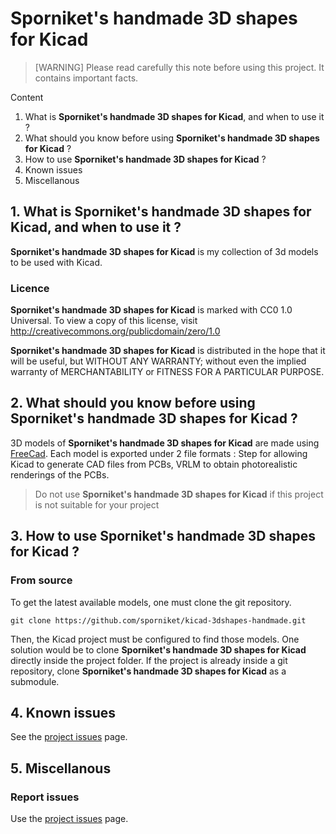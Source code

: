 # Sporniket's handmade 3D shapes for Kicad

> [WARNING] Please read carefully this note before using this project. It contains important facts.

Content

1. What is **Sporniket's handmade 3D shapes for Kicad**, and when to use it ?
2. What should you know before using **Sporniket's handmade 3D shapes for Kicad** ?
3. How to use **Sporniket's handmade 3D shapes for Kicad** ?
4. Known issues
5. Miscellanous

## 1. What is **Sporniket's handmade 3D shapes for Kicad**, and when to use it ?

**Sporniket's handmade 3D shapes for Kicad** is my collection of 3d models to be used with Kicad.


### Licence

**Sporniket's handmade 3D shapes for Kicad** is marked with CC0 1.0 Universal. To view a copy of this license, visit http://creativecommons.org/publicdomain/zero/1.0

**Sporniket's handmade 3D shapes for Kicad** is distributed in the hope that it will be useful, but WITHOUT ANY WARRANTY; without even the implied warranty of MERCHANTABILITY or FITNESS FOR A PARTICULAR PURPOSE.

## 2. What should you know before using **Sporniket's handmade 3D shapes for Kicad** ?

3D models of **Sporniket's handmade 3D shapes for Kicad** are made using [FreeCad](https://www.freecadweb.org/). Each model is exported under 2 file formats : Step for allowing Kicad to generate CAD files from PCBs, VRLM to obtain photorealistic renderings of the PCBs.

> Do not use **Sporniket's handmade 3D shapes for Kicad** if this project is not suitable for your project

## 3. How to use **Sporniket's handmade 3D shapes for Kicad** ?

### From source
To get the latest available models, one must clone the git repository.

	git clone https://github.com/sporniket/kicad-3dshapes-handmade.git

Then, the Kicad project must be configured to find those models. One solution would be to clone **Sporniket's handmade 3D shapes for Kicad** directly inside the project folder. If the project is already inside a git repository, clone **Sporniket's handmade 3D shapes for Kicad** as a submodule.

## 4. Known issues
See the [project issues](https://github.com/sporniket/kicad-3dshapes-handmade/issues) page.

## 5. Miscellanous

### Report issues
Use the [project issues](https://github.com/sporniket/kicad-3dshapes-handmade/issues) page.
